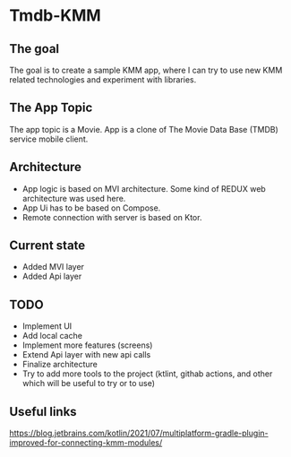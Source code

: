 # Tmdb-KMM

## The goal
The goal is to create a sample KMM app, where I can try to use new KMM related technologies and experiment with libraries.

## The App Topic
The app topic is a Movie. App is a clone of The Movie Data Base (TMDB) service mobile client.

## Architecture
- App logic is based on MVI architecture. Some kind of REDUX web architecture was used here. 
- App Ui has to be based on Compose.
- Remote connection with server is based on Ktor.

## Current state
- Added MVI layer
- Added Api layer

## TODO
- Implement UI
- Add local cache
- Implement more features (screens)
- Extend Api layer with new api calls
- Finalize architecture
- Try to add more tools to the project (ktlint, githab actions, and other which will be useful to try or to use)

## Useful links
https://blog.jetbrains.com/kotlin/2021/07/multiplatform-gradle-plugin-improved-for-connecting-kmm-modules/
